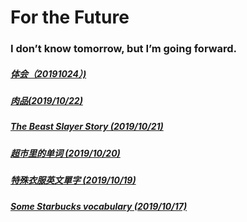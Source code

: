 # For the Future

### I don’t know tomorrow, but I’m going forward.

##### [体会（20191024）)](/20191024.html)

##### [肉品(2019/10/22)](/20191022.html)

##### [The Beast Slayer Story (2019/10/21)](/20191021.html)

##### [超市里的单词 (2019/10/20)](/20191020.html)

##### [特殊衣服英文單字 (2019/10/19)](/20191019.html)

##### [ Some Starbucks vocabulary (2019/10/17)](/20191017.html)


